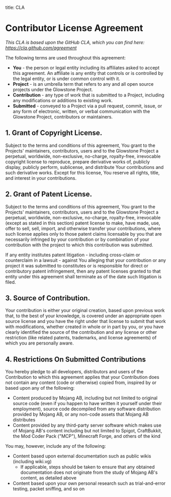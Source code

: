 title: CLA

# Contributor License Agreement

_This CLA is based upon the GitHub CLA, which you can find here: https://cla.github.com/agreement_

The following terms are used throughout this agreement:

* **You** - the person or legal entity including its affiliates asked to accept this agreement. An affiliate is any entity that controls or is controlled by the legal entity, or is under common control with it.
* **Project** - is an umbrella term that refers to any and all open source projects under the Glowstone Project.
* **Contribution** - any type of work that is submitted to a Project, including any modifications or additions to existing work.
* **Submitted** - conveyed to a Project via a pull request, commit, issue, or any form of electronic, written, or verbal communication with the Glowstone Project, contributors or maintainers.

## 1. Grant of Copyright License.

Subject to the terms and conditions of this agreement, You grant to the Projects' maintainers, contributors, users and to the Glowstone Project a perpetual, worldwide, non-exclusive, no-charge, royalty-free, irrevocable copyright license to reproduce, prepare derivative works of, publicly display, publicly perform, sublicense, and distribute Your contributions and such derivative works. Except for this license, You reserve all rights, title, and interest in your contributions.

## 2. Grant of Patent License.

Subject to the terms and conditions of this agreement, You grant to the Projects' maintainers, contributors, users and to the Glowstone Project a perpetual, worldwide, non-exclusive, no-charge, royalty-free, irrevocable (except as stated in this section) patent license to make, have made, use, offer to sell, sell, import, and otherwise transfer your contributions, where such license applies only to those patent claims licensable by you that are necessarily infringed by your contribution or by combination of your contribution with the project to which this contribution was submitted.

If any entity institutes patent litigation - including cross-claim or counterclaim in a lawsuit - against You alleging that your contribution or any project it was submitted to constitutes or is responsible for direct or contributory patent infringement, then any patent licenses granted to that entity under this agreement shall terminate as of the date such litigation is filed.

## 3. Source of Contribution.

Your contribution is either your original creation, based upon previous work that, to the best of your knowledge, is covered under an appropriate open source license and you have the right under that license to submit that work with modifications, whether created in whole or in part by you, or you have clearly identified the source of the contribution and any license or other restriction (like related patents, trademarks, and license agreements) of which you are personally aware.

## 4. Restrictions On Submitted Contributions

You hereby pledge to all developers, distributors and users of the Contribution to which this agreement applies that your Contribution does not contain any content (code or otherwise) copied from, inspired by or based upon any of the following:

* Content produced by Mojang AB, including but not limited to original source code (even if you happen to have written it yourself under their employment), source code decompiled from any software distribution provided by Mojang AB, or any non-code assets that Mojang AB distributes
* Content provided by any third-party server software which makes use of Mojang AB's content including but not limited to Spigot, CraftBukkit, the Mod Coder Pack ("MCP"), Minecraft Forge, and others of the kind

You may, however, include any of the following:

* Content based upon external documentation such as public wikis (including wiki.vg)
  * If applicable, steps should be taken to ensure that any obtained documentation does not originate from the study of Mojang AB's content, as detailed above
* Content based upon your own personal research such as trial-and-error testing, packet sniffing, and so on

